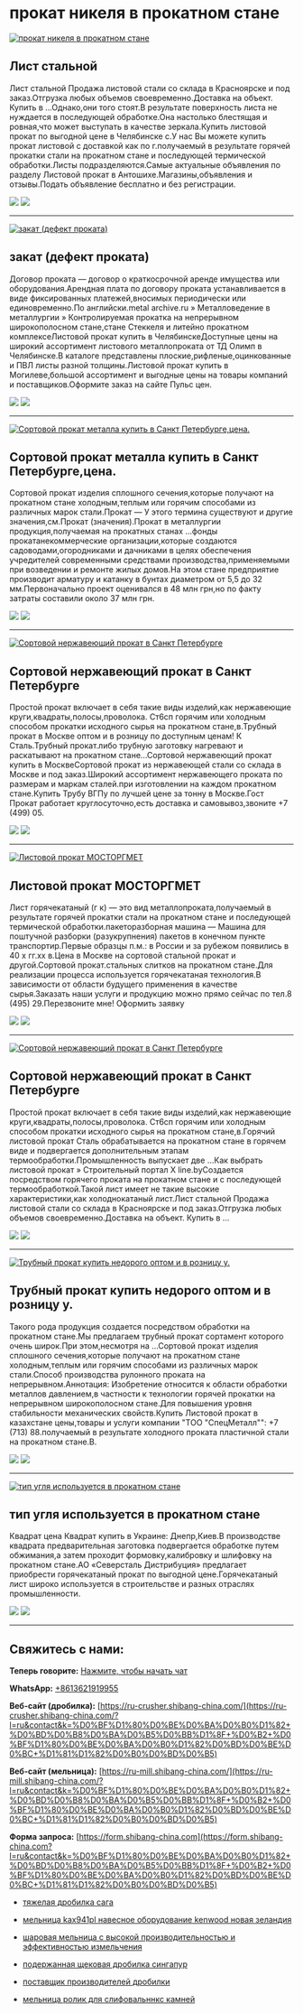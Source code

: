 # прокат никеля в прокатном стане

<a href="https://swt.shibang-china.com/?l=ru&img&k=%D0%BF%D1%80%D0%BE%D0%BA%D0%B0%D1%82+%D0%BD%D0%B8%D0%BA%D0%B5%D0%BB%D1%8F+%D0%B2+%D0%BF%D1%80%D0%BE%D0%BA%D0%B0%D1%82%D0%BD%D0%BE%D0%BC+%D1%81%D1%82%D0%B0%D0%BD%D0%B5" target="_blank">![прокат никеля в прокатном стане](http://static.shibang-china.com/all-800x300/321.jpg)</a>

## Лист стальной
Лист стальной Продажа листовой стали со склада в Красноярске и под заказ.Отгрузка любых объемов своевременно.Доставка на объект. Купить в …Однако,они того стоят.В результате поверхность листа не нуждается в последующей обработке.Она настолько блестящая и ровная,что может выступать в качестве зеркала.Купить листовой прокат по выгодной цене в Челябинске с.У нас Вы можете купить прокат листовой с доставкой как по г.получаемый в результате горячей прокатки стали на прокатном стане и последующей термической обработки.Листы подразделяются.Самые актуальные объявления по разделу Листовой прокат в Антошихе.Магазины,объявления и отзывы.Подать объявление бесплатно и без регистрации.


<a href="https://whatsapp.shibangsoft.com/WhatsApp.php" target="_blank" title="WhatsApp">![](http://static.shibang-china.com/icon/whatsapp.png)</a> <a href="https://swt.shibang-china.com/?l=ru&icon&k=%D0%BF%D1%80%D0%BE%D0%BA%D0%B0%D1%82+%D0%BD%D0%B8%D0%BA%D0%B5%D0%BB%D1%8F+%D0%B2+%D0%BF%D1%80%D0%BE%D0%BA%D0%B0%D1%82%D0%BD%D0%BE%D0%BC+%D1%81%D1%82%D0%B0%D0%BD%D0%B5" target="_blank">![](http://static.shibang-china.com/icon/chat-ru.png)</a>

---

<a href="https://swt.shibang-china.com/?l=ru&img&k=%D0%BF%D1%80%D0%BE%D0%BA%D0%B0%D1%82+%D0%BD%D0%B8%D0%BA%D0%B5%D0%BB%D1%8F+%D0%B2+%D0%BF%D1%80%D0%BE%D0%BA%D0%B0%D1%82%D0%BD%D0%BE%D0%BC+%D1%81%D1%82%D0%B0%D0%BD%D0%B5" target="_blank">![закат (дефект проката)](http://static.shibang-china.com/all-800x300/1013.jpg)</a>

## закат (дефект проката)
Договор проката — договор о краткосрочной аренде имущества или оборудования.Арендная плата по договору проката устанавливается в виде фиксированных платежей,вносимых периодически или единовременно.По английски.metal archive.ru &#187; Металловедение в металлургии &#187; Контролируемая прокатка на непрерывном широкополосном стане,стане Стеккеля и литейно прокатном комплексеЛистовой прокат купить в ЧелябинскеДоступные цены на широкий ассортимент листового металлопроката от ТД Олимп в Челябинске.В каталоге представлены плоские,рифленые,оцинкованные и ПВЛ листы разной толщины.Листовой прокат купить в Могилеве,большой ассортимент и выгодные цены на товары компаний и поставщиков.Оформите заказ на сайте Пульс цен.


<a href="https://whatsapp.shibangsoft.com/WhatsApp.php" target="_blank" title="WhatsApp">![](http://static.shibang-china.com/icon/whatsapp.png)</a> <a href="https://swt.shibang-china.com/?l=ru&icon&k=%D0%BF%D1%80%D0%BE%D0%BA%D0%B0%D1%82+%D0%BD%D0%B8%D0%BA%D0%B5%D0%BB%D1%8F+%D0%B2+%D0%BF%D1%80%D0%BE%D0%BA%D0%B0%D1%82%D0%BD%D0%BE%D0%BC+%D1%81%D1%82%D0%B0%D0%BD%D0%B5" target="_blank">![](http://static.shibang-china.com/icon/chat-ru.png)</a>

---

<a href="https://swt.shibang-china.com/?l=ru&img&k=%D0%BF%D1%80%D0%BE%D0%BA%D0%B0%D1%82+%D0%BD%D0%B8%D0%BA%D0%B5%D0%BB%D1%8F+%D0%B2+%D0%BF%D1%80%D0%BE%D0%BA%D0%B0%D1%82%D0%BD%D0%BE%D0%BC+%D1%81%D1%82%D0%B0%D0%BD%D0%B5" target="_blank">![Сортовой прокат металла купить в Санкт Петербурге,цена.](http://static.shibang-china.com/all-800x300/1237.jpg)</a>

## Сортовой прокат металла купить в Санкт Петербурге,цена.
Сортовой прокат изделия сплошного сечения,которые получают на прокатном стане холодным,теплым или горячим способами из различных марок стали.Прокат — У этого термина существуют и другие значения,см.Прокат (значения).Прокат в металлургии продукция,получаемая на прокатных станах …фонды прокатанекоммерческие организации,которые создаются садоводами,огородниками и дачниками в целях обеспечения учредителей современными средствами производства,применяемыми при возведении и ремонте жилых домов.На этом стане предприятие производит арматуру и катанку в бунтах диаметром от 5,5 до 32 мм.Первоначально проект оценивался в 48 млн грн,но по факту затраты составили около 37 млн грн.


<a href="https://whatsapp.shibangsoft.com/WhatsApp.php" target="_blank" title="WhatsApp">![](http://static.shibang-china.com/icon/whatsapp.png)</a> <a href="https://swt.shibang-china.com/?l=ru&icon&k=%D0%BF%D1%80%D0%BE%D0%BA%D0%B0%D1%82+%D0%BD%D0%B8%D0%BA%D0%B5%D0%BB%D1%8F+%D0%B2+%D0%BF%D1%80%D0%BE%D0%BA%D0%B0%D1%82%D0%BD%D0%BE%D0%BC+%D1%81%D1%82%D0%B0%D0%BD%D0%B5" target="_blank">![](http://static.shibang-china.com/icon/chat-ru.png)</a>

---

<a href="https://swt.shibang-china.com/?l=ru&img&k=%D0%BF%D1%80%D0%BE%D0%BA%D0%B0%D1%82+%D0%BD%D0%B8%D0%BA%D0%B5%D0%BB%D1%8F+%D0%B2+%D0%BF%D1%80%D0%BE%D0%BA%D0%B0%D1%82%D0%BD%D0%BE%D0%BC+%D1%81%D1%82%D0%B0%D0%BD%D0%B5" target="_blank">![Сортовой нержавеющий прокат в Санкт Петербурге](http://static.shibang-china.com/all-800x300/856.jpg)</a>

## Сортовой нержавеющий прокат в Санкт Петербурге
Простой прокат включает в себя такие виды изделий,как нержавеющие круги,квадраты,полосы,проволока. Ст6сп горячим или холодным способом прокатки исходного сырья на прокатном стане,в.Трубный прокат в Москве оптом и в розницу по доступным ценам! К Сталь.Трубный прокат.либо трубную заготовку нагревают и раскатывают на прокатном стане…Сортовой нержавеющий прокат купить в МосквеСортовой прокат из нержавеющей стали со склада в Москве и под заказ.Широкий ассортимент нержавеющего проката по размерам и маркам сталей.при изготовлении на каждом прокатном стане.Купить Трубу ВГПу по лучшей цене за тонну в Москве.Гост Прокат работает круглосуточно,есть доставка и самовывоз,звоните +7 (499) 05.


<a href="https://whatsapp.shibangsoft.com/WhatsApp.php" target="_blank" title="WhatsApp">![](http://static.shibang-china.com/icon/whatsapp.png)</a> <a href="https://swt.shibang-china.com/?l=ru&icon&k=%D0%BF%D1%80%D0%BE%D0%BA%D0%B0%D1%82+%D0%BD%D0%B8%D0%BA%D0%B5%D0%BB%D1%8F+%D0%B2+%D0%BF%D1%80%D0%BE%D0%BA%D0%B0%D1%82%D0%BD%D0%BE%D0%BC+%D1%81%D1%82%D0%B0%D0%BD%D0%B5" target="_blank">![](http://static.shibang-china.com/icon/chat-ru.png)</a>

---

<a href="https://swt.shibang-china.com/?l=ru&img&k=%D0%BF%D1%80%D0%BE%D0%BA%D0%B0%D1%82+%D0%BD%D0%B8%D0%BA%D0%B5%D0%BB%D1%8F+%D0%B2+%D0%BF%D1%80%D0%BE%D0%BA%D0%B0%D1%82%D0%BD%D0%BE%D0%BC+%D1%81%D1%82%D0%B0%D0%BD%D0%B5" target="_blank">![Листовой прокат МОСТОРГМЕТ](http://static.shibang-china.com/all-800x300/1501.jpg)</a>

## Листовой прокат МОСТОРГМЕТ
Лист горячекатаный (г к) — это вид металлопроката,получаемый в результате горячей прокатки стали на прокатном стане и последующей термической обработки.пакеторазборная машина — Машина для поштучной разборки (разукрупнения) пакетов в конечном пункте транспортир.Первые образцы п.м.: в России и за рубежом появились в 40 х гг.xx в.Цена в Москве на сортовой стальной прокат и другой.Сортовой прокат.стальных слитков на прокатном стане.Для реализации процесса используется горячекатаная технология.В зависимости от области будущего применения в качестве сырья.Заказать наши услуги и продукцию можно прямо сейчас по тел.8 (495) 29.Перезвоните мне! Оформить заявку


<a href="https://whatsapp.shibangsoft.com/WhatsApp.php" target="_blank" title="WhatsApp">![](http://static.shibang-china.com/icon/whatsapp.png)</a> <a href="https://swt.shibang-china.com/?l=ru&icon&k=%D0%BF%D1%80%D0%BE%D0%BA%D0%B0%D1%82+%D0%BD%D0%B8%D0%BA%D0%B5%D0%BB%D1%8F+%D0%B2+%D0%BF%D1%80%D0%BE%D0%BA%D0%B0%D1%82%D0%BD%D0%BE%D0%BC+%D1%81%D1%82%D0%B0%D0%BD%D0%B5" target="_blank">![](http://static.shibang-china.com/icon/chat-ru.png)</a>

---

<a href="https://swt.shibang-china.com/?l=ru&img&k=%D0%BF%D1%80%D0%BE%D0%BA%D0%B0%D1%82+%D0%BD%D0%B8%D0%BA%D0%B5%D0%BB%D1%8F+%D0%B2+%D0%BF%D1%80%D0%BE%D0%BA%D0%B0%D1%82%D0%BD%D0%BE%D0%BC+%D1%81%D1%82%D0%B0%D0%BD%D0%B5" target="_blank">![Сортовой нержавеющий прокат в Санкт Петербурге](http://static.shibang-china.com/all-800x300/70.jpg)</a>

## Сортовой нержавеющий прокат в Санкт Петербурге
Простой прокат включает в себя такие виды изделий,как нержавеющие круги,квадраты,полосы,проволока. Ст6сп горячим или холодным способом прокатки исходного сырья на прокатном стане,в.Горячий листовой прокат Сталь обрабатывается на прокатном стане в горячем виде и подвергается дополнительным этапам термообработки.Промышленность выпускает две …Как выбрать листовой прокат &#187; Строительный портал X line.byСоздается посредством горячего проката на прокатном стане и с последующей термообработкой.Такой лист имеет не такие высокие характеристики,как холоднокатаный лист.Лист стальной Продажа листовой стали со склада в Красноярске и под заказ.Отгрузка любых объемов своевременно.Доставка на объект. Купить в …


<a href="https://whatsapp.shibangsoft.com/WhatsApp.php" target="_blank" title="WhatsApp">![](http://static.shibang-china.com/icon/whatsapp.png)</a> <a href="https://swt.shibang-china.com/?l=ru&icon&k=%D0%BF%D1%80%D0%BE%D0%BA%D0%B0%D1%82+%D0%BD%D0%B8%D0%BA%D0%B5%D0%BB%D1%8F+%D0%B2+%D0%BF%D1%80%D0%BE%D0%BA%D0%B0%D1%82%D0%BD%D0%BE%D0%BC+%D1%81%D1%82%D0%B0%D0%BD%D0%B5" target="_blank">![](http://static.shibang-china.com/icon/chat-ru.png)</a>

---

<a href="https://swt.shibang-china.com/?l=ru&img&k=%D0%BF%D1%80%D0%BE%D0%BA%D0%B0%D1%82+%D0%BD%D0%B8%D0%BA%D0%B5%D0%BB%D1%8F+%D0%B2+%D0%BF%D1%80%D0%BE%D0%BA%D0%B0%D1%82%D0%BD%D0%BE%D0%BC+%D1%81%D1%82%D0%B0%D0%BD%D0%B5" target="_blank">![Трубный прокат купить недорого оптом и в розницу у.](http://static.shibang-china.com/all-800x300/1511.jpg)</a>

## Трубный прокат купить недорого оптом и в розницу у.
Такого рода продукция создается посредством обработки на прокатном стане.Мы предлагаем трубный прокат сортамент которого очень широк.При этом,несмотря на …Сортовой прокат изделия сплошного сечения,которые получают на прокатном стане холодным,теплым или горячим способами из различных марок стали.Способ производства рулонного проката на непрерывном.Аннотация: Изобретение относится к области обработки металлов давлением,в частности к технологии горячей прокатки на непрерывном широкополосном стане.Для повышения уровня стабильности механических свойств.Купить Листовой прокат в казахстане цены,товары и услуги компании &quot;ТОО &quot;СпецМеталл&quot;&quot;: +7 (713) 88.получаемый в результате холодного проката пластичной стали на прокатном стане.В.


<a href="https://whatsapp.shibangsoft.com/WhatsApp.php" target="_blank" title="WhatsApp">![](http://static.shibang-china.com/icon/whatsapp.png)</a> <a href="https://swt.shibang-china.com/?l=ru&icon&k=%D0%BF%D1%80%D0%BE%D0%BA%D0%B0%D1%82+%D0%BD%D0%B8%D0%BA%D0%B5%D0%BB%D1%8F+%D0%B2+%D0%BF%D1%80%D0%BE%D0%BA%D0%B0%D1%82%D0%BD%D0%BE%D0%BC+%D1%81%D1%82%D0%B0%D0%BD%D0%B5" target="_blank">![](http://static.shibang-china.com/icon/chat-ru.png)</a>

---

<a href="https://swt.shibang-china.com/?l=ru&img&k=%D0%BF%D1%80%D0%BE%D0%BA%D0%B0%D1%82+%D0%BD%D0%B8%D0%BA%D0%B5%D0%BB%D1%8F+%D0%B2+%D0%BF%D1%80%D0%BE%D0%BA%D0%B0%D1%82%D0%BD%D0%BE%D0%BC+%D1%81%D1%82%D0%B0%D0%BD%D0%B5" target="_blank">![тип угля используется в прокатном стане](http://static.shibang-china.com/all-800x300/561.jpg)</a>

## тип угля используется в прокатном стане
Квадрат цена Квадрат купить в Украине: Днепр,Киев.В производстве квадрата предварительная заготовка подвергается обработке путем обжимания,а затем проходит формовку,калибровку и шлифовку на прокатном стане.АО &#171;Северсталь Дистрибуция&#187; предлагает приобрести горячекатаный прокат по выгодной цене.Горячекатаный лист широко используется в строительстве и разных отраслях промышленности.

<a href="https://whatsapp.shibangsoft.com/WhatsApp.php" target="_blank" title="WhatsApp">![](http://static.shibang-china.com/icon/whatsapp.png)</a> <a href="https://swt.shibang-china.com/?l=ru&icon&k=%D0%BF%D1%80%D0%BE%D0%BA%D0%B0%D1%82+%D0%BD%D0%B8%D0%BA%D0%B5%D0%BB%D1%8F+%D0%B2+%D0%BF%D1%80%D0%BE%D0%BA%D0%B0%D1%82%D0%BD%D0%BE%D0%BC+%D1%81%D1%82%D0%B0%D0%BD%D0%B5" target="_blank">![](http://static.shibang-china.com/icon/chat-ru.png)</a>

---
## Свяжитесь с нами:

**Теперь говорите:** [Нажмите, чтобы начать чат](https://swt.shibang-china.com?l=ru&contact&k=%D0%BF%D1%80%D0%BE%D0%BA%D0%B0%D1%82+%D0%BD%D0%B8%D0%BA%D0%B5%D0%BB%D1%8F+%D0%B2+%D0%BF%D1%80%D0%BE%D0%BA%D0%B0%D1%82%D0%BD%D0%BE%D0%BC+%D1%81%D1%82%D0%B0%D0%BD%D0%B5)

**WhatsApp:**  [+8613621919955](https://whatsapp.shibangsoft.com/WhatsApp.php)

**Веб-сайт (дробилка):** [https://ru-crusher.shibang-china.com/](https://ru-crusher.shibang-china.com/?l=ru&contact&k=%D0%BF%D1%80%D0%BE%D0%BA%D0%B0%D1%82+%D0%BD%D0%B8%D0%BA%D0%B5%D0%BB%D1%8F+%D0%B2+%D0%BF%D1%80%D0%BE%D0%BA%D0%B0%D1%82%D0%BD%D0%BE%D0%BC+%D1%81%D1%82%D0%B0%D0%BD%D0%B5)

**Веб-сайт (мельница):** [https://ru-mill.shibang-china.com/](https://ru-mill.shibang-china.com/?l=ru&contact&k=%D0%BF%D1%80%D0%BE%D0%BA%D0%B0%D1%82+%D0%BD%D0%B8%D0%BA%D0%B5%D0%BB%D1%8F+%D0%B2+%D0%BF%D1%80%D0%BE%D0%BA%D0%B0%D1%82%D0%BD%D0%BE%D0%BC+%D1%81%D1%82%D0%B0%D0%BD%D0%B5)

**Форма запроса:** [https://form.shibang-china.com](https://form.shibang-china.com?l=ru&contact&k=%D0%BF%D1%80%D0%BE%D0%BA%D0%B0%D1%82+%D0%BD%D0%B8%D0%BA%D0%B5%D0%BB%D1%8F+%D0%B2+%D0%BF%D1%80%D0%BE%D0%BA%D0%B0%D1%82%D0%BD%D0%BE%D0%BC+%D1%81%D1%82%D0%B0%D0%BD%D0%B5)

* [тяжелая дробилка сага](../132/%D1%82%D1%8F%D0%B6%D0%B5%D0%BB%D0%B0%D1%8F%20%D0%B4%D1%80%D0%BE%D0%B1%D0%B8%D0%BB%D0%BA%D0%B0%20%D1%81%D0%B0%D0%B3%D0%B0.md)

* [мельница kax941pl навесное оборудование kenwood новая зеландия](../133/%D0%BC%D0%B5%D0%BB%D1%8C%D0%BD%D0%B8%D1%86%D0%B0%20kax941pl%20%D0%BD%D0%B0%D0%B2%D0%B5%D1%81%D0%BD%D0%BE%D0%B5%20%D0%BE%D0%B1%D0%BE%D1%80%D1%83%D0%B4%D0%BE%D0%B2%D0%B0%D0%BD%D0%B8%D0%B5%20kenwood%20%D0%BD%D0%BE%D0%B2%D0%B0%D1%8F%20%D0%B7%D0%B5%D0%BB%D0%B0%D0%BD%D0%B4%D0%B8%D1%8F.md)

* [шаровая мельница с высокой производительностью и эффективностью измельчения](../134/%D1%88%D0%B0%D1%80%D0%BE%D0%B2%D0%B0%D1%8F%20%D0%BC%D0%B5%D0%BB%D1%8C%D0%BD%D0%B8%D1%86%D0%B0%20%D1%81%20%D0%B2%D1%8B%D1%81%D0%BE%D0%BA%D0%BE%D0%B9%20%D0%BF%D1%80%D0%BE%D0%B8%D0%B7%D0%B2%D0%BE%D0%B4%D0%B8%D1%82%D0%B5%D0%BB%D1%8C%D0%BD%D0%BE%D1%81%D1%82%D1%8C%D1%8E%20%D0%B8%20%D1%8D%D1%84%D1%84%D0%B5%D0%BA%D1%82%D0%B8%D0%B2%D0%BD%D0%BE%D1%81%D1%82%D1%8C%D1%8E%20%D0%B8%D0%B7%D0%BC%D0%B5%D0%BB%D1%8C%D1%87%D0%B5%D0%BD%D0%B8%D1%8F.md)

* [подержанная щековая дробилка сингапур](../135/%D0%BF%D0%BE%D0%B4%D0%B5%D1%80%D0%B6%D0%B0%D0%BD%D0%BD%D0%B0%D1%8F%20%D1%89%D0%B5%D0%BA%D0%BE%D0%B2%D0%B0%D1%8F%20%D0%B4%D1%80%D0%BE%D0%B1%D0%B8%D0%BB%D0%BA%D0%B0%20%D1%81%D0%B8%D0%BD%D0%B3%D0%B0%D0%BF%D1%83%D1%80.md)

* [поставщик производителей дробилки](../134/%D0%BF%D0%BE%D1%81%D1%82%D0%B0%D0%B2%D1%89%D0%B8%D0%BA%20%D0%BF%D1%80%D0%BE%D0%B8%D0%B7%D0%B2%D0%BE%D0%B4%D0%B8%D1%82%D0%B5%D0%BB%D0%B5%D0%B9%20%D0%B4%D1%80%D0%BE%D0%B1%D0%B8%D0%BB%D0%BA%D0%B8.md)

* [мельница ролик для слифовальннкс камней](../131/%D0%BC%D0%B5%D0%BB%D1%8C%D0%BD%D0%B8%D1%86%D0%B0%20%D1%80%D0%BE%D0%BB%D0%B8%D0%BA%20%D0%B4%D0%BB%D1%8F%20%D1%81%D0%BB%D0%B8%D1%84%D0%BE%D0%B2%D0%B0%D0%BB%D1%8C%D0%BD%D0%BD%D0%BA%D1%81%20%D0%BA%D0%B0%D0%BC%D0%BD%D0%B5%D0%B9.md)